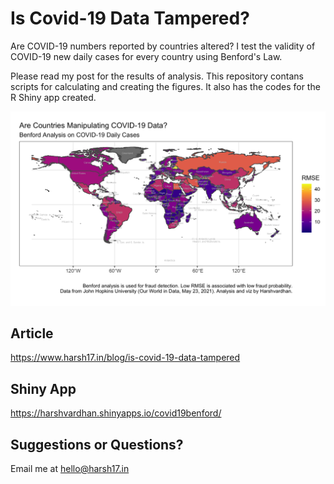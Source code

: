 # Is Covid-19 Data Tampered?
Are COVID-19 numbers reported by countries altered? I test the validity of COVID-19 new daily cases for every country using Benford's Law.

Please read my post for the results of analysis. This repository contans scripts for calculating and creating the figures. It also has the codes for the R Shiny app created.

![Country-wise RMSE](/scripts/country.png)

## Article
https://www.harsh17.in/blog/is-covid-19-data-tampered

## Shiny App
https://harshvardhan.shinyapps.io/covid19benford/

## Suggestions or Questions?
Email me at hello@harsh17.in
